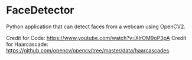 # FaceDetector
Python application that can detect faces from a webcam using OpenCV2.

Credit for Code: https://www.youtube.com/watch?v=XIrOM9oP3pA
Credit for Haarcascade: https://github.com/opencv/opencv/tree/master/data/haarcascades
